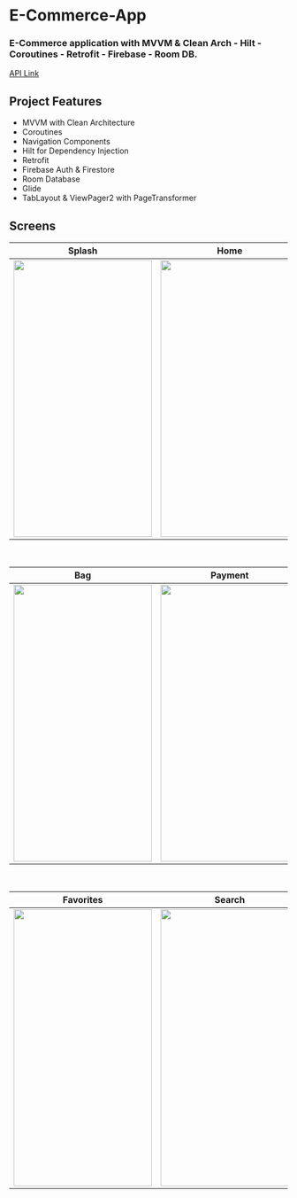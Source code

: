 # E-Commerce-App

### E-Commerce application with MVVM & Clean Arch - Hilt - Coroutines - Retrofit - Firebase - Room DB.
[API Link](https://canerture.com/api/ecommerce/)

## Project Features
 - MVVM with Clean Architecture
 - Coroutines
 - Navigation Components
 - Hilt for Dependency Injection
 - Retrofit
 - Firebase Auth & Firestore
 - Room Database
 - Glide
 - TabLayout & ViewPager2 with PageTransformer

## Screens

| Splash | Home | Detail |
| ------ | ---- | ------ |
|<img src="https://user-images.githubusercontent.com/29903779/178731435-76e4d3a8-2a49-4a02-a669-e59e5ebb80ed.jpeg" width="250" height="500"/>|<img src="https://user-images.githubusercontent.com/29903779/178731521-144eafb0-07d0-42ba-ae51-a056e7f3ee38.jpeg" width="250" height="500"/>|<img src="https://user-images.githubusercontent.com/29903779/178732202-2a38a091-3fc5-4459-afff-c61ac64ec085.jpeg" width="250" height="500"/>|

</br>

| Bag | Payment | Success |
| --- | ------- | ------- |
|<img src="https://user-images.githubusercontent.com/29903779/178735674-e5bc7522-b658-4378-8889-80ddcd40f0e4.jpeg" width="250" height="500"/>|<img src="https://user-images.githubusercontent.com/29903779/178735688-0fb83c14-65c1-4f3a-8a94-0f6527e29b1a.jpeg" width="250" height="500"/>|<img src="https://user-images.githubusercontent.com/29903779/178735692-b37d1357-7df7-41d5-b1be-350bcdc87bcc.jpeg" width="250" height="500"/>|

</br>

| Favorites | Search | Profile |
| --------- | ------ | ------- |
|<img src="https://user-images.githubusercontent.com/29903779/178732712-00cbc7eb-106a-40d1-80d5-8760f3f16e5c.jpeg" width="250" height="500"/>|<img src="https://user-images.githubusercontent.com/29903779/178732793-ece04a7c-2809-4ee3-a21a-4c502f2c4fd7.jpeg" width="250" height="500"/>|<img src="https://user-images.githubusercontent.com/29903779/178732899-aeded36f-c90b-4dcd-a9e6-fdb6469b9cf1.jpeg" width="250" height="500"/>|
